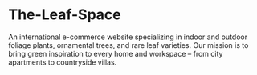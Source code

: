 # The-Leaf-Space
An international e-commerce website specializing in indoor and outdoor foliage plants, ornamental trees, and rare leaf varieties. Our mission is to bring green inspiration to every home and workspace – from city apartments to countryside villas.
